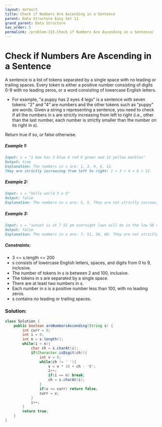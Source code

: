 ```yaml
---
layout: default
title: Check if Numbers Are Ascending in a Sentence
parent: Data Structure Easy Set 11
grand_parent: Data Structure
nav_order: 5
permalink: /problem-315-Check if Numbers Are Ascending in a Sentence/
---
```

# Check if Numbers Are Ascending in a Sentence

A sentence is a list of tokens separated by a single space with no leading or trailing spaces. Every token is either a positive number consisting of digits 0-9 with no leading zeros, or a word consisting of lowercase English letters.

* For example, "a puppy has 2 eyes 4 legs" is a sentence with seven tokens: "2" and "4" are numbers and the other tokens such as "puppy" are words.
Given a string s representing a sentence, you need to check if all the numbers in s are strictly increasing from left to right (i.e., other than the last number, each number is strictly smaller than the number on its right in s).

Return true if so, or false otherwise.

##### Example 1:
```markdown
Input: s = "1 box has 3 blue 4 red 6 green and 12 yellow marbles"
Output: true
Explanation: The numbers in s are: 1, 3, 4, 6, 12.
They are strictly increasing from left to right: 1 < 3 < 4 < 6 < 12.
```
##### Example 2:
```markdown
Input: s = "hello world 5 x 5"
Output: false
Explanation: The numbers in s are: 5, 5. They are not strictly increasing.
```
##### Example 3:
```markdown
Input: s = "sunset is at 7 51 pm overnight lows will be in the low 50 and 60 s"
Output: false
Explanation: The numbers in s are: 7, 51, 50, 60. They are not strictly increasing.
```
##### Constraints:
* 3 <= s.length <= 200
* s consists of lowercase English letters, spaces, and digits from 0 to 9, inclusive.
* The number of tokens in s is between 2 and 100, inclusive.
* The tokens in s are separated by a single space.
* There are at least two numbers in s.
* Each number in s is a positive number less than 100, with no leading zeros.
* s contains no leading or trailing spaces.

### Solution:
```java
class Solution {
    public boolean areNumbersAscending(String s) {
        int curr = 0;
        int i = 0;
        int n = s.length();
        while(i < n){
            char ch = s.charAt(i);
            if(Character.isDigit(ch)){
                int v = 0;
                while(ch != ' '){
                    v = v * 10 + ch - '0';
                    i++;
                    if(i == n) break;
                    ch = s.charAt(i);
                }
                if(v <= curr) return false;
                curr = v;
            }
            i++;
        }
        return true;
    }
}
```